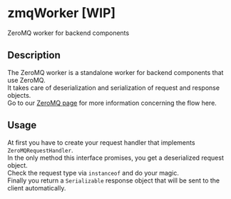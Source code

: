# zmqWorker [WIP]

ZeroMQ worker for backend components  

## Description

The ZeroMQ worker is a standalone worker for backend components that use ZeroMQ.  
It takes care of deserialization and serialization of request and response objects.  
Go to our [ZeroMQ page](/main/wiki/techZeroMQ) for more information concerning the flow here.

## Usage

At first you have to create your request handler that implements `ZeroMQRequestHandler`.  
In the only method this interface promises, you get a deserialized request object.  
Check the request type via `instanceof` and do your magic.  
Finally you return a `Serializable` response object that will be sent to the client automatically.
